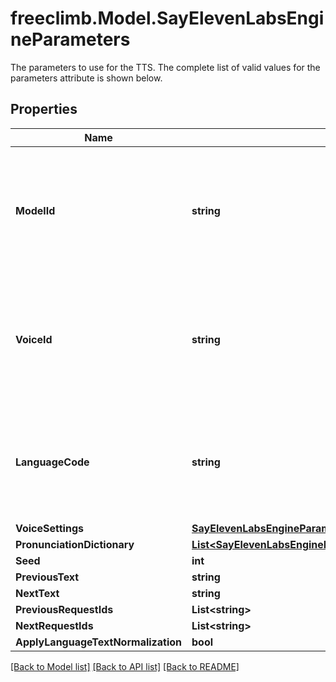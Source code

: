 # freeclimb.Model.SayElevenLabsEngineParameters

The parameters to use for the TTS. The complete list of valid values for the parameters attribute is shown below.
## Properties

Name | Type | Description | Notes
------------ | ------------- | ------------- | -------------
**ModelId** | **string** | The ID of the ElevenLabs model to use for the TTS. The complete list of valid values for the model_id attribute is shown below. | [optional] [default to "eleven_turbo_v2_5"]
**VoiceId** | **string** | The ID of the ElevenLabs voice to use for the TTS. The complete list of valid values for the voice_id attribute is shown below. | [optional] 
**LanguageCode** | **string** | The language code to use for the TTS. The complete list of valid values for the language_code attribute is shown below. | [optional] [default to "en"]
**VoiceSettings** | [**SayElevenLabsEngineParametersVoiceSettings**](SayElevenLabsEngineParametersVoiceSettings.md) |  | [optional] 
**PronunciationDictionary** | [**List&lt;SayElevenLabsEngineParametersPronunciationDictionaryInner&gt;**](SayElevenLabsEngineParametersPronunciationDictionaryInner.md) |  | [optional] 
**Seed** | **int** |  | [optional] 
**PreviousText** | **string** |  | [optional] 
**NextText** | **string** |  | [optional] 
**PreviousRequestIds** | **List&lt;string&gt;** |  | [optional] 
**NextRequestIds** | **List&lt;string&gt;** |  | [optional] 
**ApplyLanguageTextNormalization** | **bool** |  | [optional] 

[[Back to Model list]](../README.md#documentation-for-models) [[Back to API list]](../README.md#documentation-for-api-endpoints) [[Back to README]](../README.md)

